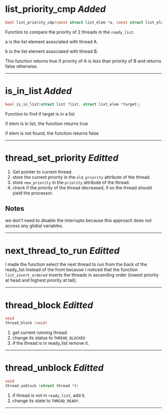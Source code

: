 # list_priority_cmp ___Added___
```c
bool list_priority_cmp(const struct list_elem *a, const struct list_elem *b, void *aux UNUSED);
```
Function to compare the priority of 2 threads in the `ready_list`.

a is the list element associated with thread A.

b is the list element associated with thread B.

This function returns true if priority of A is less than priority of B and returns false otherwise.

---

# is_in_list ___Added___
```c
bool is_in_list(struct list *list, struct list_elem *target);
```
Function to find if target is in a list

if elem is in list, the function returns true

if elem is not found, the function returns false

---

# thread_set_priority ___Editted___

1. Get pointer to current thread.
1. store the current priority in the `old_priority` attribute of the thread.
1. store `new_priority` in the `priority` attribute of the thread.
1. check if the priority of the thread decreased, if so the thread should yield the processor.
## Notes

we don't need to disable the interrupts because this approach does not access any global variables.

---

# next_thread_to_run ___Editted___
I made the function select the next thread to run from the back of the ready_list instead of the front because I noticed that the function `list_insert_ordered` inserts the threads in ascending order (lowest priority at head and highest priority at tail).

---

# thread_block ___Editted___
```c
void
thread_block (void) 
```
1. get current running thread.
1. change its status to `THREAD_BLOCKED`
1. if the thread is in ready_list remove it.

---

# thread_unblock ___Editted___
```c
void
thread_unblock (struct thread *t) 
```
1. if thread is not in `ready_list`, add it.
1. change its state to `THREAD_READY`.

---
